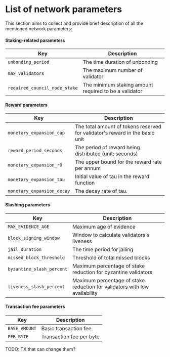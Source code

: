 # List of network parameters

This section aims to collect and provide brief description of all the mentioned network parameters:

#### Staking-related parameters

| Key                           | Description                                           |
| ----------------------------- | ----------------------------------------------------- |
| `unbonding_period`            | The time duration of unbonding                        |
| `max_validators`              | The maximum number of validator                       |
| `required_council_node_stake` | The minimum staking amount required to be a validator |

#### Reward parameters

| Key                        | Description                                                                  |
| -------------------------- | ---------------------------------------------------------------------------- |
| `monetary_expansion_cap`   | The total amount of tokens reserved for validator's reward in the basic unit |
| `reward_period_seconds`    | The period of reward being distributed (unit: seconds)                       |
| `monetary_expansion_r0`    | The upper bound for the reward rate per annum                                |
| `monetary_expansion_tau`   | Initial value of tau in the reward function                                  |
| `monetary_expansion_decay` | The decay rate of tau.                                                       |

#### Slashing parameters

| Key                       | Description                                                                |
| ------------------------- | -------------------------------------------------------------------------- |
| `MAX_EVIDENCE_AGE`        | Maximum age of evidence                                                    |
| `block_signing_window`    | Window to calculate validators's liveness                                  |
| `jail_duration`           | The time period for jailing                                                |
| `missed_block_threshold`  | Threshold of total missed blocks                                           |
| `byzantine_slash_percent` | Maximum percentage of stake reduction for byzantine validators             |
| `liveness_slash_percent`  | Maximum percentage of stake reduction for validators with low availability |

#### Transaction fee parameters

| Key           | Description              |
| ------------- | ------------------------ |
| `BASE_AMOUNT` | Basic transaction fee    |
| `PER_BYTE`    | Transaction fee per byte |

TODO: TX that can change them?

